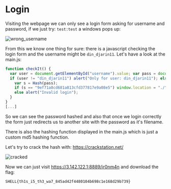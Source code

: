 # Login

Visiting the webpage we can only see a login form asking for username and password, if we just try: `test:test` a windows pops up:

![wrong_username](https://user-images.githubusercontent.com/73250884/120973193-401e2b80-c78c-11eb-86e8-f86e06c68c3f.png)

From this we know one thing for sure: there is a javascript checking the login form and the username might be `din_djarin11`. Let's have a look at the main.js:

```js
function checkIt() {
  var user = document.getElementById("username").value; var pass = document.getElementById("password").value;
  if (user != "din_djarin11") alert("Only for user: din_djarin11"); else {
    var s = Hash(pass);
    if (s == "9ef71a8cd681a813cfd377817e9a08e5") window.location = "./" + pass; 
    else alert("Invalid login");
  }
}
[...]
```
So we can see the password hashed and also that once we login correctly the form just redirects us to another site with the password as it's filename.

There is also the hashing function displayed in the main.js which is just a custom md5 hashing function.

Let's try to crack the hash with: https://crackstation.net/

![cracked](https://user-images.githubusercontent.com/73250884/120973272-562bec00-c78c-11eb-9bed-f0789aee9220.png)

Now we can just visit https://3.142.122.1:8889/ir0nm4n and download the flag:
```
SHELL{th1s_i5_th3_wa7_845ad42f4480104b698c1e168d29b739}
```
